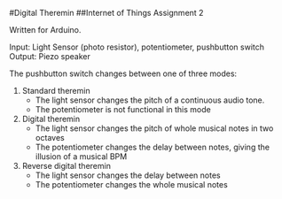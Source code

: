 #Digital Theremin
##Internet of Things Assignment 2

Written for Arduino.

Input: Light Sensor (photo resistor), potentiometer, pushbutton switch
Output: Piezo speaker

The pushbutton switch changes between one of three modes:
1. Standard theremin
    - The light sensor changes the pitch of a continuous audio tone.
    - The potentiometer is not functional in this mode
2. Digital theremin
    - The light sensor changes the pitch of whole musical notes in two octaves
    - The potentiometer changes the delay between notes, giving the illusion of a musical BPM
3. Reverse digital theremin
    - The light sensor changes the delay between notes
    - The potentiometer changes the whole musical notes



